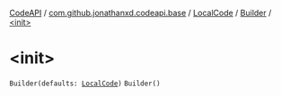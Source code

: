 [CodeAPI](../../../index.md) / [com.github.jonathanxd.codeapi.base](../../index.md) / [LocalCode](../index.md) / [Builder](index.md) / [&lt;init&gt;](.)

# &lt;init&gt;

`Builder(defaults: `[`LocalCode`](../index.md)`)`
`Builder()`